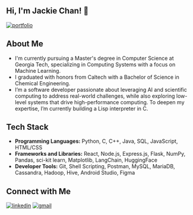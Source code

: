 ## Hi, I'm Jackie Chan! 🙂
[![portfolio](https://img.shields.io/badge/visit_my_portfolio-F8B33F?style=for-the-badge&logoColor=white&labelColor=ffffff)](https://jackiechanmakes.github.io/)

## About Me 
- I'm currently pursuing a Master's degree in Computer Science at Georgia Tech, specializing in Computing Systems with a focus on Machine Learning.
- I graduated with honors from Caltech with a Bachelor of Science in Chemical Engineering.
- I’m a software developer passionate about leveraging AI and scientific computing to address real-world challenges, while also exploring low-level systems that drive high-performance computing. To deepen my expertise, I’m currently building a Lisp interpreter in C.

## Tech Stack
- **Programming Languages:** Python, C, C++, Java, SQL, JavaScript, HTML/CSS
- **Frameworks and Libraries:** React, Node.js, Express.js, Flask, NumPy, Pandas, sci-kit learn, Matplotlib, LangChain, HuggingFace
- **Developer Tools:** Git, Shell Scripting, Postman, MySQL, MariaDB, Cassandra, Hadoop, Hive, Android Studio, Figma

## Connect with Me
[![linkedin](https://img.shields.io/badge/linkedin-2363C3?style=for-the-badge&labelColor=ffffff)](https://www.linkedin.com/in/jacqueline-jackie-chan)
[![gmail](https://img.shields.io/badge/gmail-EA4335?style=for-the-badge&logo=gmail&logoColor=ffffff)](mailto:jacquelinechan118@gmail.com?subject=Reaching%20out%20to%20connect)
